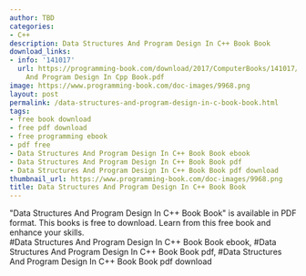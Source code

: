 ```yaml
---
author: TBD
categories:
- C++
description: Data Structures And Program Design In C++ Book Book
download_links:
- info: '141017'
  url: https://programming-book.com/download/2017/ComputerBooks/141017/Data Structures
    And Program Design In Cpp Book.pdf
image: https://www.programming-book.com/doc-images/9968.png
layout: post
permalink: /data-structures-and-program-design-in-c-book-book.html
tags:
- free book download
- free pdf download
- free programming ebook
- pdf free
- Data Structures And Program Design In C++ Book Book ebook
- Data Structures And Program Design In C++ Book Book pdf
- Data Structures And Program Design In C++ Book Book pdf download
thumbnail_url: https://www.programming-book.com/doc-images/9968.png
title: Data Structures And Program Design In C++ Book Book
---
```


 
<div class="item-desc text-justify">
  "Data Structures And Program Design In C++ Book Book" is available in PDF format. This books is free to download. Learn from this free book and enhance your skills.
  <br>
  #Data Structures And Program Design In C++ Book Book ebook, #Data Structures And Program Design In C++ Book Book pdf, #Data Structures And Program Design In C++ Book Book pdf download
</div>